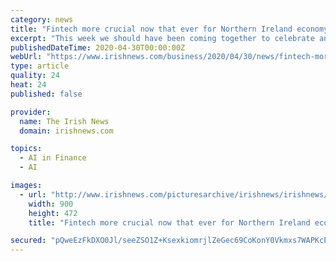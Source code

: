 ```yaml
---
category: news
title: "Fintech more crucial now that ever for Northern Ireland economy"
excerpt: "This week we should have been coming together to celebrate and acknowledge the role fintech plays in the economy across the UK, with a range of events having been planned throughout Northern Ireland."
publishedDateTime: 2020-04-30T00:00:00Z
webUrl: "https://www.irishnews.com/business/2020/04/30/news/fintech-more-crucial-now-that-ever-for-northern-ireland-economy-1920378/"
type: article
quality: 24
heat: 24
published: false

provider:
  name: The Irish News
  domain: irishnews.com

topics:
  - AI in Finance
  - AI

images:
  - url: "http://www.irishnews.com/picturesarchive/irishnews/irishnews/2020/04/29/135422442-c81a3ada-3d9e-4452-a64c-3bbcbd93fe0c.jpg"
    width: 900
    height: 472
    title: "Fintech more crucial now that ever for Northern Ireland economy"

secured: "pQweEzFkDXO0Jl/seeZSO1Z+KsexkiomrjlZeGec69CoKonY0Vkmxs7WAPKcPCvkRgmVmByQxTgIr0OwD+ginxu9lH+S6bsSZCMa+5hKdlOMOdAKXd2k5ORM66AfrOe0Bkb1lm8aLFu6Pa7NDrwCG/YLmQi0OF/FHVENJhsmT+CyjRnkoLDYwt+NnYaSg7yWQioNEXYKpO2bBeGybzTrXxCrMPlZ4ELTKh4nl3CtCq3qdSw9E+DQ0rsyjRWYD86fPaWQYgaU99EpINrn1oJurVdjcZwriDjs66cksMxt6zZK3BFeGm/Dvw4r2LXGQm+o;scq3TTx5uK9buPkZIZcDeA=="
---
```


